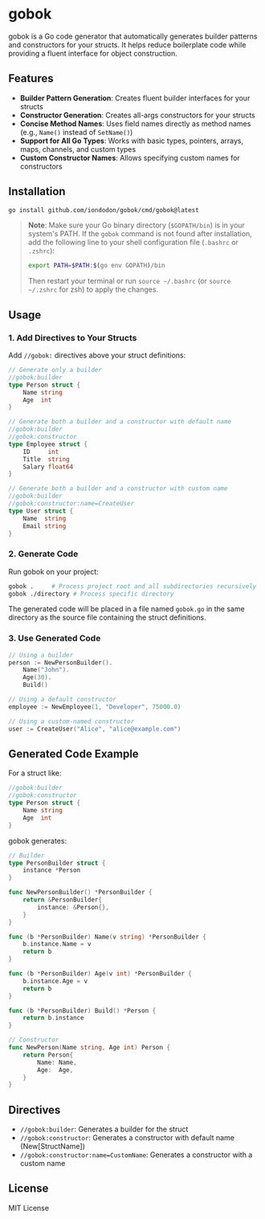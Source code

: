 # gobok

gobok is a Go code generator that automatically generates builder patterns and constructors for your structs. It helps reduce boilerplate code while providing a fluent interface for object construction.

## Features

- **Builder Pattern Generation**: Creates fluent builder interfaces for your structs
- **Constructor Generation**: Creates all-args constructors for your structs
- **Concise Method Names**: Uses field names directly as method names (e.g., `Name()` instead of `SetName()`)
- **Support for All Go Types**: Works with basic types, pointers, arrays, maps, channels, and custom types
- **Custom Constructor Names**: Allows specifying custom names for constructors

## Installation

```bash
go install github.com/iondodon/gobok/cmd/gobok@latest
```

> **Note**: Make sure your Go binary directory (`$GOPATH/bin`) is in your system's PATH. If the `gobok` command is not found after installation, add the following line to your shell configuration file (`.bashrc` or `.zshrc`):
>
> ```bash
> export PATH=$PATH:$(go env GOPATH)/bin
> ```
>
> Then restart your terminal or run `source ~/.bashrc` (or `source ~/.zshrc` for zsh) to apply the changes.

## Usage

### 1. Add Directives to Your Structs

Add `//gobok:` directives above your struct definitions:

```go
// Generate only a builder
//gobok:builder
type Person struct {
    Name string
    Age  int
}

// Generate both a builder and a constructor with default name
//gobok:builder
//gobok:constructor
type Employee struct {
    ID     int
    Title  string
    Salary float64
}

// Generate both a builder and a constructor with custom name
//gobok:builder
//gobok:constructor:name=CreateUser
type User struct {
    Name  string
    Email string
}
```

### 2. Generate Code

Run gobok on your project:

```bash
gobok .     # Process project root and all subdirectories recursively
gobok ./directory # Process specific directory
```

The generated code will be placed in a file named `gobok.go` in the same directory as the source file containing the struct definitions.

### 3. Use Generated Code

```go
// Using a builder
person := NewPersonBuilder().
    Name("John").
    Age(30).
    Build()

// Using a default constructor
employee := NewEmployee(1, "Developer", 75000.0)

// Using a custom-named constructor
user := CreateUser("Alice", "alice@example.com")
```

## Generated Code Example

For a struct like:

```go
//gobok:builder
//gobok:constructor
type Person struct {
    Name string
    Age  int
}
```

gobok generates:

```go
// Builder
type PersonBuilder struct {
    instance *Person
}

func NewPersonBuilder() *PersonBuilder {
    return &PersonBuilder{
        instance: &Person{},
    }
}

func (b *PersonBuilder) Name(v string) *PersonBuilder {
    b.instance.Name = v
    return b
}

func (b *PersonBuilder) Age(v int) *PersonBuilder {
    b.instance.Age = v
    return b
}

func (b *PersonBuilder) Build() *Person {
    return b.instance
}

// Constructor
func NewPerson(Name string, Age int) Person {
    return Person{
        Name: Name,
        Age:  Age,
    }
}
```

## Directives

- `//gobok:builder`: Generates a builder for the struct
- `//gobok:constructor`: Generates a constructor with default name (New[StructName])
- `//gobok:constructor:name=CustomName`: Generates a constructor with a custom name

## License

MIT License
